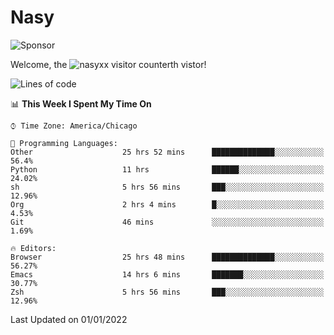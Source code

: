 # Nasy

<!--
<p align="center">
<img height="200" src="https://github-readme-stats.vercel.app/api?username=nasyxx&count_private=true&show_icons=true&theme=dracula&include_all_commits=true"/>
<img height="200" src="https://github-readme-stats.vercel.app/api/top-langs/?username=nasyxx&theme=dracula&hide=html,jupyter+notebook&count_private=true&show_icons=true"/>
</p>

  
----------------
-->

![Sponsor](https://img.shields.io/static/v1.svg?label=Sponsor&message=%E2%9D%A4&logo=GitHub&style=flat&color=pink)
 
Welcome, the ![nasyxx visitor counter](https://count.getloli.com/get/@nasyxx?theme=rule34)th vistor!
 
<!--START_SECTION:waka-->
![Lines of code](https://img.shields.io/badge/From%20Hello%20World%20I%27ve%20Written-5%20Million%20lines%20of%20code-blue)

📊 **This Week I Spent My Time On** 

```text
⌚︎ Time Zone: America/Chicago

💬 Programming Languages: 
Other                    25 hrs 52 mins      ██████████████░░░░░░░░░░░   56.4% 
Python                   11 hrs              ██████░░░░░░░░░░░░░░░░░░░   24.02% 
sh                       5 hrs 56 mins       ███░░░░░░░░░░░░░░░░░░░░░░   12.96% 
Org                      2 hrs 4 mins        █░░░░░░░░░░░░░░░░░░░░░░░░   4.53% 
Git                      46 mins             ░░░░░░░░░░░░░░░░░░░░░░░░░   1.69%

🔥 Editors: 
Browser                  25 hrs 48 mins      ██████████████░░░░░░░░░░░   56.27% 
Emacs                    14 hrs 6 mins       ███████░░░░░░░░░░░░░░░░░░   30.77% 
Zsh                      5 hrs 56 mins       ███░░░░░░░░░░░░░░░░░░░░░░   12.96%

```


 Last Updated on 01/01/2022
<!--END_SECTION:waka-->

<!-- ![visitors](https://visitor-badge.laobi.icu/badge?page_id=nasyxx.nasyxx) -->
